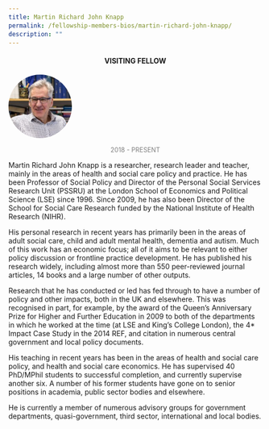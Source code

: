 ```yaml
---
title: Martin Richard John Knapp
permalink: /fellowship-members-bios/martin-richard-john-knapp/
description: ""
---
```

<style>
.fellow-image-pic {
	border-radius: 50%;
	height: 25% !important;
	width: 25% !important;
	}
	
fellow-img {
		text-align: center;
	}

.fellow-tenure {
	text-align: center;
	color: grey;
	font-size: 0.9em;
	}	

</style>
<h4 style="text-align:center;">VISITING FELLOW</h4>

<div class="fellow-img">
<img class="fellow-image-pic" src="/images/FellowshipImages/profknapp.png">
<p class="fellow-tenure">2018 - PRESENT</p>
</div>

<p>
Martin Richard John Knapp is a researcher, research leader and teacher, mainly in the areas of health and social care policy and practice. He has been Professor of Social Policy and Director of the Personal Social Services Research Unit (PSSRU) at the London School of Economics and Political Science (LSE) since 1996. Since 2009, he has also been Director of the School for Social Care Research funded by the National Institute of Health Research (NIHR).

His personal research in recent years has primarily been in the areas of adult social care, child and adult mental health, dementia and autism. Much of this work has an economic focus; all of it aims to be relevant to either policy discussion or frontline practice development. He has published his research widely, including almost more than 550 peer-reviewed journal articles, 14 books and a large number of other outputs.

Research that he has conducted or led has fed through to have a number of policy and other impacts, both in the UK and elsewhere. This was recognised in part, for example, by the award of the Queen’s Anniversary Prize for Higher and Further Education in 2009 to both of the departments in which he worked at the time (at LSE and King’s College London), the 4* Impact Case Study in the 2014 REF, and citation in numerous central government and local policy documents.

His teaching in recent years has been in the areas of health and social care policy, and health and social care economics. He has supervised 40 PhD/MPhil students to successful completion, and currently supervise another six. A number of his former students have gone on to senior positions in academia, public sector bodies and elsewhere.

He is currently a member of numerous advisory groups for government departments, quasi-government, third sector, international and local bodies.
</p>